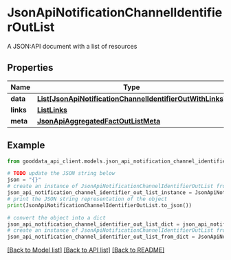 # JsonApiNotificationChannelIdentifierOutList

A JSON:API document with a list of resources

## Properties

Name | Type | Description | Notes
------------ | ------------- | ------------- | -------------
**data** | [**List[JsonApiNotificationChannelIdentifierOutWithLinks]**](JsonApiNotificationChannelIdentifierOutWithLinks.md) |  | 
**links** | [**ListLinks**](ListLinks.md) |  | [optional] 
**meta** | [**JsonApiAggregatedFactOutListMeta**](JsonApiAggregatedFactOutListMeta.md) |  | [optional] 

## Example

```python
from gooddata_api_client.models.json_api_notification_channel_identifier_out_list import JsonApiNotificationChannelIdentifierOutList

# TODO update the JSON string below
json = "{}"
# create an instance of JsonApiNotificationChannelIdentifierOutList from a JSON string
json_api_notification_channel_identifier_out_list_instance = JsonApiNotificationChannelIdentifierOutList.from_json(json)
# print the JSON string representation of the object
print(JsonApiNotificationChannelIdentifierOutList.to_json())

# convert the object into a dict
json_api_notification_channel_identifier_out_list_dict = json_api_notification_channel_identifier_out_list_instance.to_dict()
# create an instance of JsonApiNotificationChannelIdentifierOutList from a dict
json_api_notification_channel_identifier_out_list_from_dict = JsonApiNotificationChannelIdentifierOutList.from_dict(json_api_notification_channel_identifier_out_list_dict)
```
[[Back to Model list]](../README.md#documentation-for-models) [[Back to API list]](../README.md#documentation-for-api-endpoints) [[Back to README]](../README.md)


